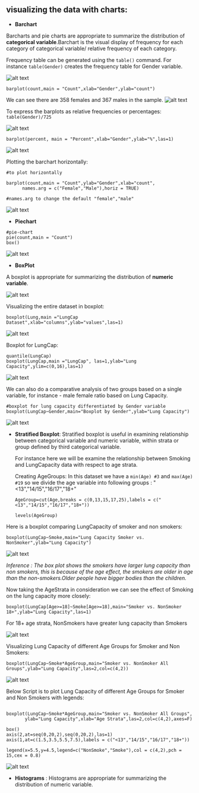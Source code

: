
 ## visualizing the data with charts:
 
 * **Barchart**
 
 Barcharts and pie charts are appropriate to summarize the distribution of **categorical variable**.Barchart is the visual display of frequency for each category of categorical variable/ relative frequency of each category.
 
 Frequency table can be generated using the ```table()``` command. For instance ```table(Gender)``` creates the frequency table for Gender variable.
 
 ![alt text](https://github.com/jishu1989/BioStatistical-Approach/blob/master/Lung_Capacity_Data/screenshot/barplot/freq_gender.JPG)
 
 ```barplot(count,main = "Count",xlab="Gender",ylab="count")```
 
 We can see there are 358 females and 367 males in the sample.
 ![alt text](https://github.com/jishu1989/BioStatistical-Approach/blob/master/Lung_Capacity_Data/screenshot/barplot/barplot_count.JPG)
 
 To express the barplots as relative frequencies or percentages:
   ```table(Gender)/725```
  
  ![alt text](https://github.com/jishu1989/BioStatistical-Approach/blob/master/Lung_Capacity_Data/screenshot/barplot/gender_percent.JPG)
  
  ```barplot(percent, main = "Percent",xlab="Gender",ylab="%",las=1)```
  
  ![alt text](https://github.com/jishu1989/BioStatistical-Approach/blob/master/Lung_Capacity_Data/screenshot/barplot/barplot_percent.JPG)
  
  Plotting the barchart horizontally:
  
  ```
  #to plot horizontally 

barplot(count,main = "Count",ylab="Gender",xlab="count",
        names.arg = c("Female","Male"),horiz = TRUE)

#names.arg to change the default "female","male"
```
  ![alt text](https://github.com/jishu1989/BioStatistical-Approach/blob/master/Lung_Capacity_Data/screenshot/barplot/count_horiz.JPG)
  
 * **Piechart**
   
```
#pie-chart
pie(count,main = "Count")
box()
```
![alt text](https://github.com/jishu1989/BioStatistical-Approach/blob/master/Lung_Capacity_Data/screenshot/barplot/pie_chart.JPG)

 * **BoxPlot**
 
 A boxplot is appropriate for summarizing the distribution of **numeric variable**.
 
 ![alt text](https://github.com/jishu1989/BioStatistical-Approach/blob/master/Lung_Capacity_Data/screenshot/boxplot.JPG)
 
 Visualizing the entire dataset in boxplot:
 
 ```boxplot(Lung,main ="LungCap Dataset",xlab="columns",ylab="values",las=1)```
 
 ![alt text](https://github.com/jishu1989/BioStatistical-Approach/blob/master/Lung_Capacity_Data/screenshot/boxplot/bp_dataset.JPG)
 
 Boxplot for LungCap:
 
 ```
quantile(LungCap)
boxplot(LungCap,main ="LungCap", las=1,ylab="Lung Capacity",ylim=c(0,16),las=1)
 ```
 
 ![alt text](https://github.com/jishu1989/BioStatistical-Approach/blob/master/Lung_Capacity_Data/screenshot/boxplot/bp_lungcap.JPG)
 
 We can also do a comparative analysis of two groups based on a single variable, for instance -
 male female ratio based on Lung Capacity.
 
 ```
 #boxplot for lung capacity differentiated by Gender variable
boxplot(LungCap~Gender,main="Boxplot by Gender",ylab="Lung Capacity")
```
 ![alt text](https://github.com/jishu1989/BioStatistical-Approach/blob/master/Lung_Capacity_Data/screenshot/boxplot/Lungcap_Gender.JPG)
 
 * **Stratified Boxplot**: Stratified boxplot is useful in examining relationship between categorical variable and numeric
   variable, within strata or group defined by third categorical variable.
   
   For instance here we will be examine the relationship between Smoking and LungCapacity data with respect to age strata.
 
   Creating AgeGroups: In this dataset we have a ```min(Age) #3``` and ```max(Age) #19``` so we divide the age variable into 
   following groups : "<13","14/15","16/17","18+"
   
   ```AgeGroup=cut(Age,breaks = c(0,13,15,17,25),labels = c("<13","14/15","16/17","18+"))```

    ```levels(AgeGroup)```

 Here is a boxplot comparing LungCapacity of smoker and non smokers:

```boxplot(LungCap~Smoke,main="Lung Capacity Smoker vs. NonSmoker",ylab="Lung Capacity")```

  ![alt text](https://github.com/jishu1989/BioStatistical-Approach/blob/master/Lung_Capacity_Data/screenshot/stratified/smoker_nonsmoker.JPG)

*Inference : The box plot shows the smokers have larger lung capacity than non smokers, this is because of the age effect, the smokers are older in age than the non-smokers.Older people have bigger bodies than the children.*
 
Now taking the AgeStrata in consideration we can see the effect of Smoking on the lung capacity more closely:
 
 ```boxplot(LungCap[Age>=18]~Smoke[Age>=18],main="Smoker vs. NonSmoker 18+",ylab="Lung Capacity",las=1)```
 
 For 18+ age strata, NonSmokers have greater lung capacity than Smokers
 
  ![alt text](https://github.com/jishu1989/BioStatistical-Approach/blob/master/Lung_Capacity_Data/screenshot/stratified/smoker_nonsmoker18%2B.JPG)
 
 Visualizing Lung Capacity of different Age Groups for Smoker and Non Smokers:
 
 ```boxplot(LungCap~Smoke*AgeGroup,main="Smoker vs. NonSmoker All Groups",ylab="Lung Capacity",las=2,col=c(4,2))```
 
   ![alt text](https://github.com/jishu1989/BioStatistical-Approach/blob/master/Lung_Capacity_Data/screenshot/stratified/all_groups1.JPG)
 
 Below Script is to plot Lung Capacity of different Age Groups for Smoker and Non Smokers with legends:
 
 ```boxplot(LungCap~Smoke*AgeGroup,main="Smoker vs. NonSmoker All Groups",ylab="Lung Capacity",las=2,col=c(4,2))

boxplot(LungCap~Smoke*AgeGroup,main="Smoker vs. NonSmoker All Groups",
        ylab="Lung Capacity",xlab="Age Strata",las=2,col=c(4,2),axes=F)

box()
axis(2,at=seq(0,20,2),seq(0,20,2),las=1)
axis(1,at=c(1.5,3.5,5.5,7.5),labels = c("<13","14/15","16/17","18+"))

legend(x=5.5,y=4.5,legend=c("NonSmoke","Smoke"),col = c(4,2),pch = 15,cex = 0.8)
```
![alt text](https://github.com/jishu1989/BioStatistical-Approach/blob/master/Lung_Capacity_Data/screenshot/stratified/all_groups2.JPG)

 * **Histograms** : Histograms are appropriate for summarizing the distribution of numeric variable.

